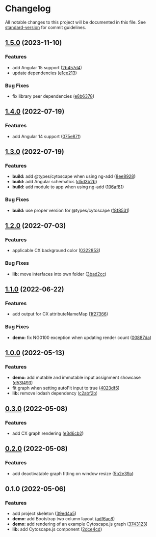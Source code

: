 # Changelog

All notable changes to this project will be documented in this file. See [standard-version](https://github.com/conventional-changelog/standard-version) for commit guidelines.

## [1.5.0](https://github.com/9von10/ngx-cytoscapejs/compare/v1.4.0...v1.5.0) (2023-11-10)


### Features

* add Angular 15 support ([2b457d4](https://github.com/9von10/ngx-cytoscapejs/commit/2b457d49b7205f9740ef783e68176652a0e371a0))
* update dependencies ([e1ce213](https://github.com/9von10/ngx-cytoscapejs/commit/e1ce213fc14d5e4c610ce08e2321ff9549d7d533))


### Bug Fixes

* fix library peer dependencies ([e8b6378](https://github.com/9von10/ngx-cytoscapejs/commit/e8b637873684212f478ff19ce74babb2cf2ee68b))

## [1.4.0](https://github.com/9von10/ngx-cytoscapejs/compare/v1.3.0...v1.4.0) (2022-07-19)


### Features

* add Angular 14 support ([075e87f](https://github.com/9von10/ngx-cytoscapejs/commit/075e87f8315560d820155d590912666b8e64562f))

## [1.3.0](https://github.com/9von10/ngx-cytoscapejs/compare/v1.2.0...v1.3.0) (2022-07-19)


### Features

* **build:** add @types/cytoscape when using ng-add ([8ee8928](https://github.com/9von10/ngx-cytoscapejs/commit/8ee89286e7ef09c1afe7072562ca3b358cf266f7))
* **build:** add Angular schematics ([d5d3b2b](https://github.com/9von10/ngx-cytoscapejs/commit/d5d3b2b747d2092e0407c73a94c9f28972ada652))
* **build:** add module to app when using ng-add ([106af81](https://github.com/9von10/ngx-cytoscapejs/commit/106af81c2e86b5992b7d7d3cdfcc35a8511641d2))


### Bug Fixes

* **build:** use proper version for @types/cytoscape ([f8f8531](https://github.com/9von10/ngx-cytoscapejs/commit/f8f8531b87d5614252097240c5b690e67ed8dd2a))

## [1.2.0](https://github.com/9von10/ngx-cytoscapejs/compare/v1.1.0...v1.2.0) (2022-07-03)


### Features

* applicable CX background color ([0322853](https://github.com/9von10/ngx-cytoscapejs/commit/0322853bdb4b1ee58c2ee57903ac98227d00fd21))


### Bug Fixes

* **lib:** move interfaces into own folder ([3bad2cc](https://github.com/9von10/ngx-cytoscapejs/commit/3bad2cced032fd80eb194034bb35202f59fbdfb6))

## [1.1.0](https://github.com/9von10/ngx-cytoscapejs/compare/v1.0.0...v1.1.0) (2022-06-22)


### Features

* add output for CX attributeNameMap ([1f27366](https://github.com/9von10/ngx-cytoscapejs/commit/1f27366aa5d22bac992769b9e500b489c5f34c8b))


### Bug Fixes

* **demo:** fix NG0100 exception when updating render count ([00887da](https://github.com/9von10/ngx-cytoscapejs/commit/00887da7edd2d2e97e359d6fb5dcabc00ca67209))

## [1.0.0](https://github.com/9von10/ngx-cytoscapejs/compare/v0.3.0...v1.0.0) (2022-05-13)


### Features

* **demo:** add mutable and immutable input assignment showcase ([d53f493](https://github.com/9von10/ngx-cytoscapejs/commit/d53f4932ddd3a43a9324bba9c781b6449d12f487))
* fit graph when setting autoFit input to true ([4023df5](https://github.com/9von10/ngx-cytoscapejs/commit/4023df55c3e31f9549e2cf8743bf02758f406ae1))
* **lib:** remove lodash dependency ([c2abf2b](https://github.com/9von10/ngx-cytoscapejs/commit/c2abf2b9f7e708c30c77d5f815d6f07075dce16f))

## [0.3.0](https://github.com/9von10/ngx-cytoscapejs/compare/v0.2.0...v0.3.0) (2022-05-08)


### Features

* add CX graph rendering ([e3d6cb2](https://github.com/9von10/ngx-cytoscapejs/commit/e3d6cb2274c3cc6973793215165ffbce114e60aa))

## [0.2.0](https://github.com/9von10/ngx-cytoscapejs/compare/v0.1.0...v0.2.0) (2022-05-08)


### Features

* add deactivatable graph fitting on window resize ([5b2e39a](https://github.com/9von10/ngx-cytoscapejs/commit/5b2e39afaa7515000438693fdc0a997572f52c89))

## 0.1.0 (2022-05-06)


### Features

* add project skeleton ([39ed4a5](https://github.com/9von10/ngx-cytoscapejs/commit/39ed4a563610ca1220b3a40527f6079e5784c6db))
* **demo:** add Bootstrap two column layout ([adf6ac8](https://github.com/9von10/ngx-cytoscapejs/commit/adf6ac8428bd2befb6a4f9b3b3ec9d9655db2177))
* **demo:** add rendering of an example Cytoscape.js graph ([3743123](https://github.com/9von10/ngx-cytoscapejs/commit/3743123d3f4351e301d5b5d019c49325e38250cb))
* **lib:** add Cytoscape.js component ([2dce4cd](https://github.com/9von10/ngx-cytoscapejs/commit/2dce4cd3feee157201e7ae09f9925b726627eaab))
